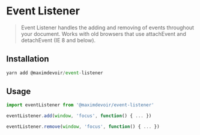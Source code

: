 # Event Listener

> Event Listener handles the adding and removing of events throughout your
> document. Works with old browsers that use attachEvent and detachEvent (IE 8
> and below).

## Installation

```javascript
yarn add @maximdevoir/event-listener
```

## Usage

```javascript
import eventListener from '@maximdevoir/event-listener'

eventListener.add(window, 'focus', function() { ... })

eventListener.remove(window, 'focus', function() { ... })
```
